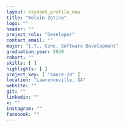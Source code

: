 ```yaml
---
layout: student_profile_new
title: "Kelvin Zetino"
logo: ""
header: ""
project_role: "Developer"
contact_email: ""
major: "I.T., Conc. Software Development"
graduation_year: 2020
cohort: ""
skills: [ ]
highlights: [ ]
project_key: [ "sauce-20" ]
location: "Lawrenceville, GA"
website: ""
git: ""
linkedin: ""
x: ""
instagram: ""
facebook: ""
---
```

